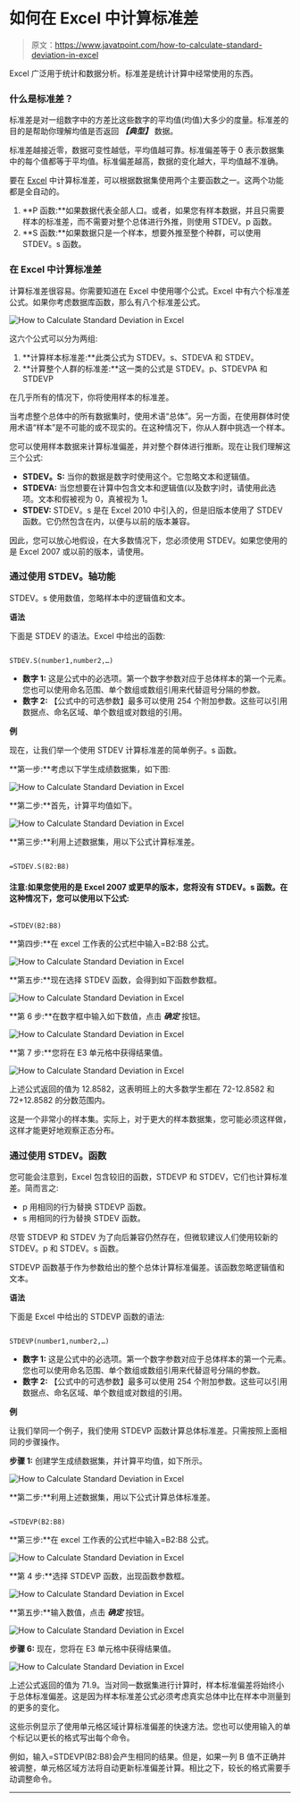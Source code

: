 # 如何在 Excel 中计算标准差

> 原文：<https://www.javatpoint.com/how-to-calculate-standard-deviation-in-excel>

Excel 广泛用于统计和数据分析。标准差是统计计算中经常使用的东西。

### 什么是标准差？

标准差是对一组数字中的方差比这些数字的平均值(均值)大多少的度量。标准差的目的是帮助你理解均值是否返回 ***【典型】*** 数据。

标准差越接近零，数据可变性越低，平均值越可靠。标准偏差等于 0 表示数据集中的每个值都等于平均值。标准偏差越高，数据的变化越大，平均值越不准确。

要在 [Excel](https://www.javatpoint.com/excel-tutorial) 中计算标准差，可以根据数据集使用两个主要函数之一。这两个功能都是全自动的。

1.  **P 函数:**如果数据代表全部人口。或者，如果您有样本数据，并且只需要样本的标准差，而不需要对整个总体进行外推，则使用 STDEV。p 函数。
2.  **S 函数:**如果数据只是一个样本，想要外推至整个种群，可以使用 STDEV。s 函数。

### 在 Excel 中计算标准差

计算标准差很容易。你需要知道在 Excel 中使用哪个公式。Excel 中有六个标准差公式。如果你考虑数据库函数，那么有八个标准差公式。

![How to Calculate Standard Deviation in Excel](img/465cca00937eca2d5013c0d6e4831ca0.png)

这六个公式可以分为两组:

1.  **计算样本标准差:**此类公式为 STDEV。s、STDEVA 和 STDEV。
2.  **计算整个人群的标准差:**这一类的公式是 STDEV。p、STDEVPA 和 STDEVP

在几乎所有的情况下，你将使用样本的标准差。

当考虑整个总体中的所有数据集时，使用术语“总体”。另一方面，在使用群体时使用术语“样本”是不可能的或不现实的。在这种情况下，你从人群中挑选一个样本。

您可以使用样本数据来计算标准偏差，并对整个群体进行推断。现在让我们理解这三个公式:

*   **STDEV。S:** 当你的数据是数字时使用这个。它忽略文本和逻辑值。
*   **STDEVA:** 当您想要在计算中包含文本和逻辑值(以及数字)时，请使用此选项。文本和假被视为 0，真被视为 1。
*   **STDEV:** STDEV。s 是在 Excel 2010 中引入的，但是旧版本使用了 STDEV 函数。它仍然包含在内，以便与以前的版本兼容。

因此，您可以放心地假设，在大多数情况下，您必须使用 STDEV。如果您使用的是 Excel 2007 或以前的版本，请使用。

### 通过使用 STDEV。轴功能

STDEV。s 使用数值，忽略样本中的逻辑值和文本。

**语法**

下面是 STDEV 的语法。Excel 中给出的函数:

```

STDEV.S(number1,number2,…)

```

*   **数字 1:** 这是公式中的必选项。第一个数字参数对应于总体样本的第一个元素。您也可以使用命名范围、单个数组或数组引用来代替逗号分隔的参数。
*   **数字 2:** 【公式中的可选参数】最多可以使用 254 个附加参数。这些可以引用数据点、命名区域、单个数组或对数组的引用。

**例**

现在，让我们举一个使用 STDEV 计算标准差的简单例子。s 函数。

**第一步:**考虑以下学生成绩数据集，如下图:

![How to Calculate Standard Deviation in Excel](img/d0717b6b18969203d9582c1af63d305b.png)

**第二步:**首先，计算平均值如下。

![How to Calculate Standard Deviation in Excel](img/841803efdae5f50450481dcc51898fb2.png)

**第三步:**利用上述数据集，用以下公式计算标准差。

```

=STDEV.S(B2:B8)

```

#### 注意:如果您使用的是 Excel 2007 或更早的版本，您将没有 STDEV。s 函数。在这种情况下，您可以使用以下公式:

```

=STDEV(B2:B8)

```

**第四步:**在 excel 工作表的公式栏中输入=B2:B8 公式。

![How to Calculate Standard Deviation in Excel](img/3c8dd4562503f5667d81bf83bce68209.png)

**第五步:**现在选择 STDEV 函数，会得到如下函数参数框。

![How to Calculate Standard Deviation in Excel](img/cdbbe7e4362fc1064d4655f58f970255.png)

**第 6 步:**在数字框中输入如下数值，点击 ***确定*** 按钮。

![How to Calculate Standard Deviation in Excel](img/0159808e2b363d52f1c5f29a0bbada13.png)

**第 7 步:**您将在 E3 单元格中获得结果值。

![How to Calculate Standard Deviation in Excel](img/dcd24cfaabd3d80b309d77d323889d14.png)

上述公式返回的值为 12.8582，这表明班上的大多数学生都在 72-12.8582 和 72+12.8582 的分数范围内。

这是一个非常小的样本集。实际上，对于更大的样本数据集，您可能必须这样做，这样才能更好地观察正态分布。

### 通过使用 STDEV。函数

您可能会注意到，Excel 包含较旧的函数，STDEVP 和 STDEV，它们也计算标准差。简而言之:

*   p 用相同的行为替换 STDEVP 函数。
*   s 用相同的行为替换 STDEV 函数。

尽管 STDEVP 和 STDEV 为了向后兼容仍然存在，但微软建议人们使用较新的 STDEV。p 和 STDEV。s 函数。

STDEVP 函数基于作为参数给出的整个总体计算标准偏差。该函数忽略逻辑值和文本。

**语法**

下面是 Excel 中给出的 STDEVP 函数的语法:

```

STDEVP(number1,number2,…)

```

*   **数字 1:** 这是公式中的必选项。第一个数字参数对应于总体样本的第一个元素。您也可以使用命名范围、单个数组或数组引用来代替逗号分隔的参数。
*   **数字 2:** 【公式中的可选参数】最多可以使用 254 个附加参数。这些可以引用数据点、命名区域、单个数组或对数组的引用。

**例**

让我们举同一个例子，我们使用 STDEVP 函数计算总体标准差。只需按照上面相同的步骤操作。

**步骤 1:** 创建学生成绩数据集，并计算平均值，如下所示。

![How to Calculate Standard Deviation in Excel](img/59687135a8c20a73f6916a05765b19d2.png)

**第二步:**利用上述数据集，用以下公式计算总体标准差。

```

=STDEVP(B2:B8)

```

**第三步:**在 excel 工作表的公式栏中输入=B2:B8 公式。

![How to Calculate Standard Deviation in Excel](img/f33959ff307340475c76ed19d924e8a3.png)

**第 4 步:**选择 STDEVP 函数，出现函数参数框。

![How to Calculate Standard Deviation in Excel](img/016c1c7e0dcd6bf182b0926d9d333470.png)

**第五步:**输入数值，点击 ***确定*** 按钮。

![How to Calculate Standard Deviation in Excel](img/21c3d858011a28af56872901baac5a98.png)

**步骤 6:** 现在，您将在 E3 单元格中获得结果值。

![How to Calculate Standard Deviation in Excel](img/a43aab5303ae3ffd8407ad7e89700075.png)

上述公式返回的值为 71.9。当对同一数据集进行计算时，样本标准偏差将始终小于总体标准偏差。这是因为样本标准差公式必须考虑真实总体中比在样本中测量到的更多的变化。

这些示例显示了使用单元格区域计算标准偏差的快速方法。您也可以使用输入的单个标记以更长的格式写出每个命令。

例如，输入=STDEVP(B2:B8)会产生相同的结果。但是，如果一列 B 值不正确并被调整，单元格区域方法将自动更新标准偏差计算。相比之下，较长的格式需要手动调整命令。

* * *
